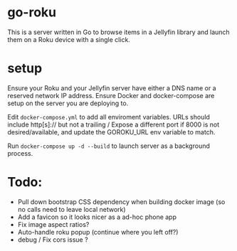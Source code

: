 # go-roku
This is a server written in Go to browse items in a Jellyfin library and launch them on a Roku device with a single click.

# setup

Ensure your Roku and your Jellyfin server have either a DNS name or a reserved network IP address.  Ensure Docker and docker-compose are setup on the server you are deploying to.

Edit `docker-compose.yml` to add all enviroment variables.  URLs should include http\[s\]:// but not a trailing /
Expose a different port if 8000 is not desired/available, and update the GOROKU_URL env variable to match.

Run `docker-compose up -d --build` to launch server as a background process.


# Todo:

* Pull down bootstrap CSS dependency when building docker image (so no calls need to leave local network)
* Add a favicon so it looks nicer as a ad-hoc phone app
* Fix image aspect ratios?
* Auto-handle roku popup (continue where you left off?)
* debug / Fix cors issue  ?
